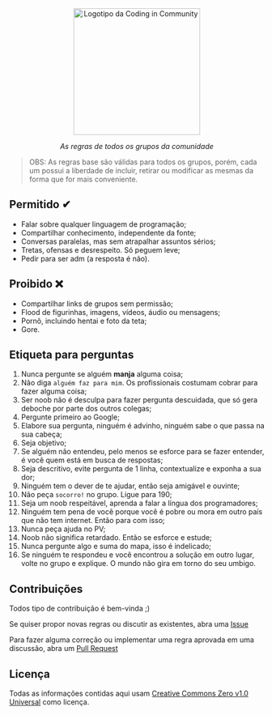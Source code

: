 <div align="center">
    <a href="https://github.com/Coding-in-community">
        <img src="https://user-images.githubusercontent.com/50463866/133183082-28d88ed5-1c65-4922-adbc-e56d0d718f9d.png" alt="Logotipo da Coding in Community" width="250px" />
    </a>
    <br />
    <p><i>As regras de todos os grupos da comunidade</i></p>
</div>

> OBS: As regras base são válidas para todos os grupos, porém, cada um possui a liberdade de incluir, retirar ou modificar as mesmas da forma que for mais conveniente.

## Permitido ✔

- Falar sobre qualquer linguagem de programação;
- Compartilhar conhecimento, independente da fonte;
- Conversas paralelas, mas sem atrapalhar assuntos sérios;
- Tretas, ofensas e desrespeito. Só peguem leve;
- Pedir para ser adm (a resposta é não).

## Proibido ❌

- Compartilhar links de grupos sem permissão;
- Flood de figurinhas, imagens, vídeos, áudio ou mensagens;
- Pornô, incluindo hentai e foto da teta;
- Gore.

## Etiqueta para perguntas

1. Nunca pergunte se alguém **manja** alguma coisa;
2. Não diga `alguém faz para mim`. Os profissionais costumam cobrar para fazer alguma coisa;
3. Ser noob não é desculpa para fazer pergunta descuidada, que só gera deboche por parte dos outros colegas;
4. Pergunte primeiro ao Google;
5. Elabore sua pergunta, ninguém é advinho, ninguém sabe o que passa na sua cabeça;
6. Seja objetivo;
7. Se alguém não entendeu, pelo menos se esforce para se fazer entender, é você quem está em busca de respostas;
8. Seja descritivo, evite pergunta de 1 linha, contextualize e exponha a sua dor;
9. Ninguém tem o dever de te ajudar, então seja amigável e ouvinte;
10. Não peça `socorro!` no grupo. Ligue para 190;
11. Seja um noob respeitável, aprenda a falar a língua dos programadores;
12. Ninguém tem pena de você porque você é pobre ou mora em outro país que não tem internet. Então para com isso;
13. Nunca peça ajuda no PV;
14. Noob não significa retardado. Então se esforce e estude;
15. Nunca pergunte algo e suma do mapa, isso é indelicado;
16. Se ninguém te respondeu e você encontrou a solução em outro lugar, volte no grupo e explique. O mundo não gira em torno do seu umbigo.

## Contribuições

Todos tipo de contribuição é bem-vinda ;)

Se quiser propor novas regras ou discutir as existentes, abra uma [Issue](https://github.com/Coding-in-community/rules/issues)

Para fazer alguma correção ou implementar uma regra aprovada em uma discussão, abra um [Pull Request](https://github.com/Coding-in-community/rules/pulls)

## Licença

Todas as informações contidas aqui usam [Creative Commons Zero v1.0 Universal](https://github.com/Coding-in-community/rules/blob/master/LICENSE) como licença.
